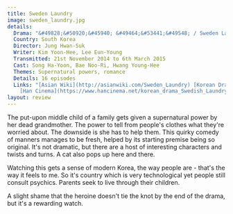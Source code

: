```yaml
---
title: Sweden Laundry
image: sweden_laundry.jpg
details:
  Drama: "&#49828;&#50920;&#45940; &#49464;&#53441;&#49548; / Sweden Laundry"
  Country: South Korea
  Director: Jung Hwan-Suk
  Writer: Kim Yoon-Hee, Lee Eun-Young
  Transmitted: 21st November 2014 to 6th March 2015
  Cast: Song Ha-Yoon, Bae Noo-Ri, Hwang Young-Hee
  Themes: Supernatural powers, romance
  Details: 16 episodes
  Links: "[Asian Wiki](http://asianwiki.com/Sweden_Laundry) [Korean Drama](https://www.koreandrama.org/swedish-laundry/)
    [Han Cinema](https://www.hancinema.net/korean_drama_Swedish_Laundry.php)"
layout: review
---
```

The put-upon middle child of a family gets given a supernatural power by her dead grandmother.
The power to tell from people's clothes what they're worried about. The downside is
she has to help them. This quirky comedy of manners manages to be fresh, helped by
its starting premise being so original. It's not dramatic, but there are a host of
interesting characters and twists and turns. A cat also pops up here and there.

Watching this gets a sense of modern Korea, the way people are - that's the way it
feels to me. So it's country which is very technological yet people still consult
psychics. Parents seek to live through their children.

A slight shame that the heroine doesn't tie the knot by the end of the drama, but it's
a rewarding watch.
